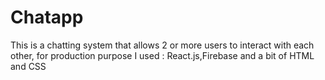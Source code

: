 # Chatapp
This is a chatting  system that allows 2 or more users to interact with each other, for production purpose I used : React.js,Firebase and a bit of HTML and CSS 
